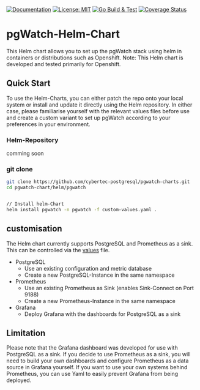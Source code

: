 [![Documentation](https://img.shields.io/badge/Documentation-pgwat.ch-brightgreen)](https://pgwat.ch)
[![License: MIT](https://img.shields.io/badge/License-BSD_3-green.svg)](https://opensource.org/license/bsd-3-clause)
[![Go Build & Test](https://github.com/cybertec-postgresql/pgwatch/actions/workflows/build.yml/badge.svg)](https://github.com/cybertec-postgresql/pgwatch/actions/workflows/build.yml)
[![Coverage Status](https://coveralls.io/repos/github/cybertec-postgresql/pgwatch/badge.svg?branch=master&service=github)](https://coveralls.io/github/cybertec-postgresql/pgwatch?branch=master)


# pgWatch-Helm-Chart
This Helm chart allows you to set up the pgWatch stack using helm in containers or distributions such as Openshift. 
Note: This Helm chart is developed and tested primarily for Openshift. 

## Quick Start
To use the Helm-Charts, you can either patch the repo onto your local system or install and update it directly using the Helm repository. 
In either case, please familiarise yourself with the relevant values files before use and create a custom variant to set up pgWatch according to your preferences in your environment. 

### Helm-Repository
comming soon

### git clone
```sh
git clone https://github.com/cybertec-postgresql/pgwatch-charts.git
cd pgwatch-chart/helm/pgwatch


// Install helm-Chart
helm install pgwatch -n pgwatch -f custom-values.yaml . 

```

## customisation
The Helm chart currently supports PostgreSQL and Prometheus as a sink. This can be controlled via the [values](https://github.com/cybertec-postgresql/pgwatch-charts/blob/pgwatch-3-helm-chart/helm/pgwatch/values.yaml) file.
- PostgreSQL
  -  Use an existing configuration and metric database
  -  Create a new PostgreSQL-Instance in the same namespace
- Prometheus
  - Use an existing Prometheus as Sink (enables Sink-Connect on Port 9188)
  - Create a new Prometheus-Instance in the same namespace
- Grafana
  - Deploy Grafana with the dashboards for PostgreSQL as a sink 
 
    
## Limitation
Please note that the Grafana dashboard was developed for use with PostgreSQL as a sink. If you decide to use Prometheus as a sink, you will need to build your own dashboards and configure Prometheus as a data source in Grafana yourself. If you want to use your own systems behind Prometheus, you can use Yaml to easily prevent Grafana from being deployed.
